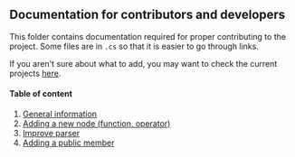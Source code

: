 ﻿## Documentation for contributors and developers

This folder contains documentation required for proper contributing to the project. Some files are in `.cs` so that
it is easier to go through links.

If you aren't sure about what to add, you may want to check the current projects
[here](https://github.com/asc-community/AngouriMath/projects).

#### Table of content
1. <a href="./General.md">General information</a>
2. <a href="./AddingNode.cs">Adding a new node (function, operator)</a>
3. <a href="./ImproveParser.md">Improve parser</a>
4. <a href="./RS1617Errors.md">Adding a public member</a>